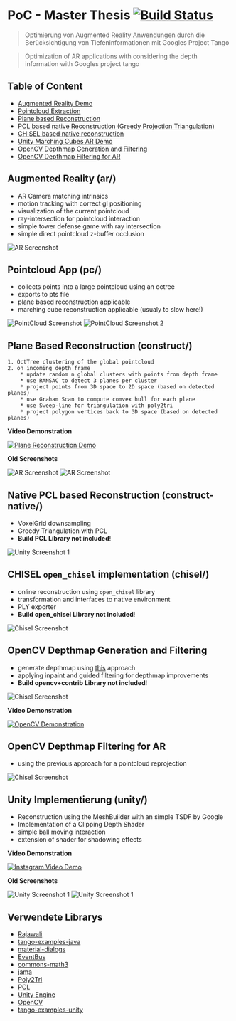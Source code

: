 # PoC - Master Thesis [![Build Status](https://travis-ci.org/stetro/project-tango-poc.svg?branch=master)](https://travis-ci.org/stetro/project-tango-poc)

> Optimierung von Augmented Reality Anwendungen durch die Berücksichtigung von Tiefeninformationen mit Googles Project Tango

> Optimization of AR applications with considering the depth information with Googles project tango

## Table of Content
* [Augmented Reality Demo](https://github.com/stetro/project-tango-poc#augmented-reality-ar)
* [Pointcloud Extraction](https://github.com/stetro/project-tango-poc#pointcloud-app-pc)
* [Plane based Reconstruction](https://github.com/stetro/project-tango-poc#plane-based-reconstruction-construct)
* [PCL based native Reconstruction (Greedy Projection Triangulation)](https://github.com/stetro/project-tango-poc#native-implementierung-construct-native)
* [CHISEL based native reconstruction](https://github.com/stetro/project-tango-poc#chisel-open_chisel-implementation-chisel)
* [Unity Marching Cubes AR Demo](https://github.com/stetro/project-tango-poc#unity-implementierung-unity)
* [OpenCV Depthmap Generation and Filtering](https://github.com/stetro/project-tango-poc#opencv-depthmap-generation-and-filtering)
* [OpenCV Depthmap Filtering for AR](https://github.com/stetro/project-tango-poc#opencv-depthmap-filtering-for-ar)

## Augmented Reality (ar/)
* AR Camera matching intrinsics
* motion tracking with correct gl positioning
* visualization of the current pointcloud
* ray-intersection for pointcloud interaction
* simple tower defense game with ray intersection
* simple direct pointcloud z-buffer occlusion

![AR Screenshot](img/ar.png)

## Pointcloud App (pc/)
* collects points into a large pointcloud using an octree
* exports to pts file
* plane based reconstruction applicable
* marching cube reconstruction applicable (usualy to slow here!)

![PointCloud Screenshot](img/pc.png)
![PointCloud Screenshot 2](img/pc2.png)

## Plane Based Reconstruction (construct/)
```
1. OctTree clustering of the global pointcloud
2. on incoming depth frame
	* update random n global clusters with points from depth frame
	* use RANSAC to detect 3 planes per cluster
	* project points from 3D space to 2D space (based on detected planes)
	* use Graham Scan to compute comvex hull for each plane
	* use Sweep‐line for triangulation with poly2tri
	* project polygon vertices back to 3D space (based on detected planes)
```
**Video Demonstration**

[![Plane Reconstruction Demo](http://img.youtube.com/vi/SMg69wIPoxQ/0.jpg)](https://www.youtube.com/watch?v=SMg69wIPoxQ)

**Old Screenshots**

![AR Screenshot](img/construct.png)
![AR Screenshot](img/marchingcube.png)

## Native PCL based Reconstruction (construct-native/)
* VoxelGrid downsampling
* Greedy Triangulation with PCL
* __Build PCL Library not included__!

![Unity Screenshot 1](img/native.png)

## CHISEL `open_chisel` implementation (chisel/)

* online reconstruction using `open_chisel` library
* transformation and interfaces to native environment
* PLY exporter
* __Build open_chisel Library not included__!

![Chisel Screenshot](img/chisel.png)

## OpenCV Depthmap Generation and Filtering

* generate depthmap using [this](http://stackoverflow.com/questions/34901155/project-tango-depthmap-transformation-from-xyzij-data/34905235#34905235) approach
* applying inpaint and guided filtering for depthmap improvements
* __Build opencv+contrib Library not included__!

![Chisel Screenshot](img/opencv.png)

**Video Demonstration**

[![OpenCV Demonstration](http://img.youtube.com/vi/D6FcBPK7sYc/0.jpg)](https://www.youtube.com/watch?v=D6FcBPK7sYc)

## OpenCV Depthmap Filtering for AR

* using the previous approach for a pointcloud reprojection

![Chisel Screenshot](img/opencv-ar.png)


## Unity Implementierung (unity/)
* Reconstruction using the MeshBuilder with an simple TSDF by Google
* Implementation of a Clipping Depth Shader
* simple ball moving interaction
* extension of shader for shadowing effects

**Video Demonstration**

[![Instagram Video Demo](https://scontent-ams2-1.cdninstagram.com/hphotos-xpt1/t51.2885-15/e15/12356515_1540820419541546_2101008470_n.jpg)](https://www.instagram.com/p/-9XvFoh_D4/)

**Old Screenshots**

![Unity Screenshot 1](img/unity1.png)
![Unity Screenshot 1](img/unity2.png)

## Verwendete Librarys
* [Rajawali](https://github.com/Rajawali/Rajawali)
* [tango-examples-java](https://github.com/googlesamples/tango-examples-java)
* [material-dialogs](https://github.com/afollestad/material-dialogs)
* [EventBus](https://github.com/greenrobot/EventBus)
* [commons-math3](https://commons.apache.org/math/)
* [jama](http://math.nist.gov/javanumerics/jama/)
* [Poly2Tri](http://code.google.com/p/poly2tri/)
* [PCL](http://pointclouds.org/)
* [Unity Engine](https://unity3d.com/)
* [OpenCV](http://opencv.org/)
* [tango-examples-unity](https://github.com/googlesamples/tango-examples-unity)
